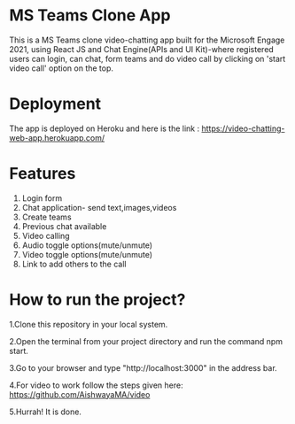 # MS Teams Clone App

This is a MS Teams clone video-chatting app built for the Microsoft Engage 2021, using React JS and Chat Engine(APIs and UI Kit)-where registered users can login, can chat, form teams and do video call by clicking on 'start video call' option on the top.

# Deployment

The app is deployed on Heroku and here is the link :  https://video-chatting-web-app.herokuapp.com/

# Features 

1. Login form
2. Chat application- send text,images,videos
3. Create teams
4. Previous chat available
5. Video calling
6. Audio toggle options(mute/unmute)
7. Video toggle options(mute/unmute)
8. Link to add others to the call


# How to run the project?

1.Clone this repository in your local system.

2.Open the terminal from your project directory and run the command npm start.

3.Go to your browser and type "http://localhost:3000" in the address bar.

4.For video to work follow the steps given here: https://github.com/AishwayaMA/video

5.Hurrah! It is done.
